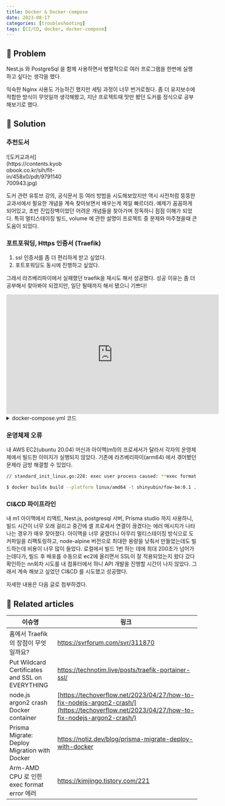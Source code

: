 ```yaml
---
title: Docker & Docker-compose
date: 2023-08-17
categories: [troubleshooting]
tags: [CI/CD, docker, docker-compose]
---
```


## 🤔 Problem

Nest.js 와 PostgreSql 을 함께 사용하면서 병렬적으로 여러 프로그램을 한번에 실행하고 싶다는 생각을 했다.

익숙한 Nginx 사용도 가능하긴 했지만 세팅 과정이 너무 번거로웠다.
좀 더 유지보수에 적합한 방식이 무엇일까 생각해봤고, 지난 프로젝트때 맛만 봤던 도커를 정식으로 공부해보기로 했다.

## 🌱 Solution

### 추천도서

<div markdown="block" style="width: 30%;">
![도커교과서](https://contents.kyobobook.co.kr/sih/fit-in/458x0/pdt/9791140700943.jpg)
</div>

도커 관련 유튜브 강의, 공식문서 등 여러 방법을 시도해보았지만 역시 사전처럼 뚱뚱한 교과서에서 필요한 개념을 계속 찾아보면서 배우는게 제일 빠르더라.
예제가 꼼꼼하게 되어있고, 초반 진입장벽이었던 어려운 개념들을 찾아가며 정독하니 점점 이해가 되었다.
특히 멀티스테이징 빌드, volume 에 관한 설명이 프로젝트 중 문제와 마주쳤을때 큰 도움이 되었다.

### 포트포워딩, Https 인증서 (Traefik)

1. ssl 인증서를 좀 더 편리하게 받고 싶었다.
2. 포트포워딩도 동시에 진행하고 싶었다.

그래서 라즈베리파이에서 실패했던 traefik을 재시도 해서 성공했다. 성공 이유는 좀 더 공부해서 찾아봐야 되겠지만, 일단 될때까지 해서 됐으니 기쁘다!

<iframe width="560" height="315" src="https://www.youtube.com/embed/liV3c9m_OX8" title="Put Wildcard Certificates and SSL on EVERYTHING - Traefik Tutorial" frameborder="0" allow="accelerometer; autoplay; clipboard-write; encrypted-media; gyroscope; picture-in-picture; web-share" allowfullscreen></iframe>

<details markdown="block"><summary>docker-compose.yml 코드</summary>
```yaml
version: "3.8"
services:
  web: # 이 친구에 주의
    image: shinyubin/fow-be
    container_name: fow-be
    restart: always
    labels:
      - "com.centurylinklabs.watchtower.enable=true"
      - "traefik.enable=true"
      - "traefik.http.routers.web.rule=Host(`api.yubinhome.com`)"
      - "traefik.http.routers.web.entrypoints=websecure"
      - "traefik.http.routers.web.tls.certresolver=myresolver"
    ports:
      - "5000:5000"
    volumes:
      - .:/usr/src/app
      - /usr/src/app/node_modules
    command: sh -c "npx prisma migrate dev && npm run start:dev"
    networks:
      - freecodecamp # 네트워크를 맞춰야한다
  traefik:
    image: "traefik:v2.0"
    command:
      - "--api.insecure=false"
      - "--providers.docker=true"
      - "--entrypoints.web.address=:80" 
      - "--entrypoints.websecure.address=:443"  
      - "--certificatesresolvers.myresolver.acme.httpchallenge=true"
      - "--certificatesresolvers.myresolver.acme.httpchallenge.entrypoint=web"#  도커컨테이너의 서비스명과 맞춰야한다
      - "--certificatesresolvers.myresolver.acme.email=fogofseoul@gmail.com"
      - "--certificatesresolvers.myresolver.acme.storage=/letsencrypt/acme.json"  # acme.json 을 저장할 곳을 맞춰줘야한다
    ports:
      - "80:80"
      - "443:443"
    volumes:
      - "./letsencrypt:/letsencrypt"
      - "/var/run/docker.sock:/var/run/docker.sock"
    networks:
      - freecodecamp # 네트워크를 맞춰야한다
networks:
  freecodecamp: # 네트워크를 맞춰야한다
```
</details>

### 운영체제 오류

내 AWS EC2(ubuntu 20.04) 머신과 아이맥(m1)의 프로세서가 달라서 각자의 운영체제에서 빌드한 이미지가 실행되지 않았다. 기존에 라즈베리파이(arm64) 에서 겪어봤던 문제라 금방 해결할 수 있었다.

```bash
// standard_init_linux.go:228: exec user process caused: **exec format error**

$ docker buildx build --platform linux/amd64 -t shinyubin/fow-be:0.1 . --push
```

### CI&CD 파이프라인

내 m1 아이맥에서 리액트, Nest.js, postgresql 서버, Prisma studio 까지 사용하니, 빌드 시간이 너무 오래 걸리고 중간에 셸 프로세서 연결이 끊겼다는 에러 메시지가 나타나는 경우가 매우 잦아졌다.
아이맥을 너무 굴렸더니 아무리 멀티스테이징 방식으로 도커파일을 리팩토링하고, node-alpine 버전으로 최대한 용량을 낮춰서 만들었는데도 빌드하는데 비용이 너무 많이 들었다.
로컬에서 빌드 1번 하는 데에 최대 200초가 넘어가는데다가, 빌드 후 배포를 수동으로 ec2에 올리면서 SSL이 잘 적용되었는지 왔다 갔다 확인하는 nn회차 시도를 내 컴퓨터에서 하니 API 개발을 진행할 시간이 나지 않았다. 그래서 계속 해보고 싶었던 CI&CD 를 시도했고 성공했다.

자세한 내용은 다음 글로 첨부하겠다.

## 📎 Related articles

| 이슈명                                          | 링크                                                                                                                                       |
| ----------------------------------------------- | ------------------------------------------------------------------------------------------------------------------------------------------ |
| 홈에서 Traefik의 장점이 무엇일까요?             | [https://svrforum.com/svr/311870 ](https://svrforum.com/svr/311870)                                                                        |
| Put Wildcard Certificates and SSL on EVERYTHING | [https://technotim.live/posts/traefik-portainer-ssl/ ](https://technotim.live/posts/traefik-portainer-ssl/)                                |
| node.js argon2 crash Docker container           | [https://techoverflow.net/2023/04/27/how-to-fix-nodejs-argon2-crash/](https://techoverflow.net/2023/04/27/how-to-fix-nodejs-argon2-crash/) |
| Prisma Migrate: Deploy Migration with Docker    | [https://notiz.dev/blog/prisma-migrate-deploy-with-docker ](https://notiz.dev/blog/prisma-migrate-deploy-with-docker)                      |
| Arm-AMD CPU 로 인한 exec format error 에러      | [https://kimjingo.tistory.com/221 ](https://kimjingo.tistory.com/221)                                                                      |
